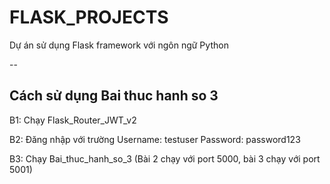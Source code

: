 # FLASK_PROJECTS
Dự án sử dụng Flask framework với ngôn ngữ Python

--

## Cách sử dụng Bai thuc hanh so 3

B1: Chạy Flask_Router_JWT_v2

B2: Đăng nhập với trường
  Username: testuser
  Password: password123

B3: Chạy Bai_thuc_hanh_so_3 (Bài 2 chạy với port 5000, bài 3 chạy với port 5001)
